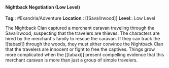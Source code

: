 #### Nightback Negotiation (Low Level)
**Tag**:: #Exandria/Adventure
**Location**:: [[Savalirwood]]
**Level**:: Low Level

 The Nightback Clan captured a merchant caravan traveling through the Savalirwood, suspecting that the travelers are thieves. The characters are hired by the merchant's family to rescue the caravan. If they can track the [[tabaxi]] through the woods, they must either convince the Nightback Clan that the travelers are innocent or fight to free the captives. Things grow more complicated when the [[tabaxi]] present compelling evidence that this merchant caravan is more than just a group of simple travelers.
